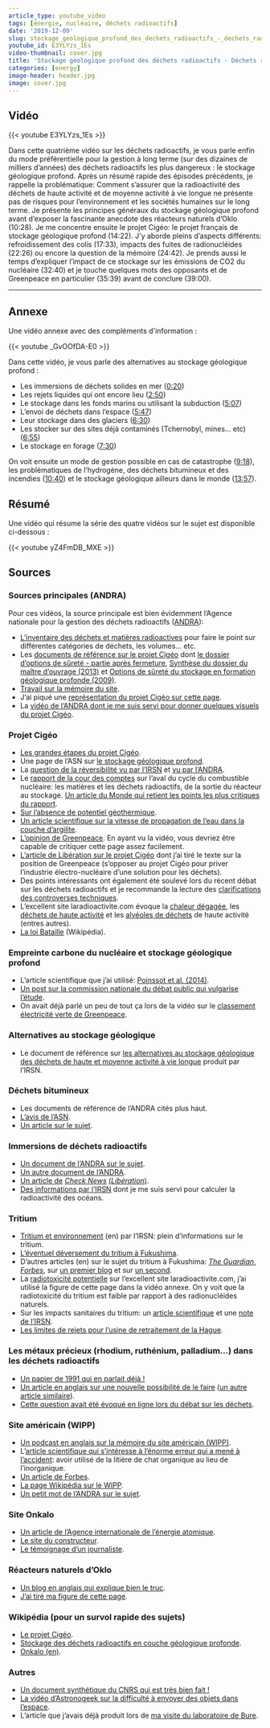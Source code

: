```yaml
---
article_type: youtube_video
tags: [énergie, nucléaire, déchets radioactifs]
date: '2019-12-09'
slug: stockage_geologique_profond_des_dechets_radioactifs_-_dechets_radioactifs_4
youtube_id: E3YLYzs_1Es
video-thumbnail: cover.jpg
title: 'Stockage géologique profond des déchets radioactifs - Déchets radioactifs #4'
categories: [energy]
image-header: header.jpg
image: cover.jpg
---
```


## Vidéo

{{< youtube E3YLYzs_1Es >}}

Dans cette quatrième vidéo sur les déchets radioactifs, je vous parle
enfin du mode préférentielle pour la gestion à long terme (sur des
dizaines de milliers d’années) des déchets radioactifs les plus
dangereux : le stockage géologique profond. Après un résumé rapide des
épisodes précédents, je rappelle la problématique: Comment s’assurer que
la radioactivité des déchets de haute activité et de moyenne activité à
vie longue ne présente pas de risques pour l’environnement et les
sociétés humaines sur le long terme. Je présente les principes généraux
du stockage géologique profond avant d’exposer la fascinante anecdote des
réacteurs naturels d’Oklo (10:28). Je me concentre ensuite le projet
Cigéo: le projet français de stockage géologique profond (14:22). J’y
aborde pleins d’aspects différents: refroidissement des colis (17:33),
impacts des fuites de radionucléides (22:26) ou encore la question de la
mémoire (24:42). Je prends aussi le temps d’expliquer l’impact de ce
stockage sur les émissions de CO2 du nucléaire (32:40) et je touche
quelques mots des opposants et de Greenpeace en particulier (35:39) avant
de conclure (39:00).


<hr>

## Annexe

Une vidéo annexe avec des compléments d'information :

{{< youtube _GvOOfDA-E0 >}}

Dans cette vidéo, je vous parle des alternatives au stockage géologique profond :

- Les immersions de déchets solides en mer ([0:20](https://www.youtube.com/watch?v=_GvOOfDA-E0&t=20s))
- Les rejets liquides qui ont encore lieu ([2:50](https://www.youtube.com/watch?v=_GvOOfDA-E0&t=170s))
- Le stockage dans les fonds marins ou utilisant la subduction ([5:07](https://www.youtube.com/watch?v=_GvOOfDA-E0&t=307s))
- L’envoi de déchets dans l’espace ([5:47](https://www.youtube.com/watch?v=_GvOOfDA-E0&t=347s))
- Leur stockage dans des glaciers ([6:30](https://www.youtube.com/watch?v=_GvOOfDA-E0&t=390s))
- Les stocker sur des sites déjà contaminés (Tchernobyl, mines… etc) ([6:55](https://www.youtube.com/watch?v=_GvOOfDA-E0&t=415s))
- Le stockage en forage ([7:30](https://www.youtube.com/watch?v=_GvOOfDA-E0&t=450s))

On voit ensuite un mode de gestion possible en cas de catastrophe
([9:18](https://www.youtube.com/watch?v=_GvOOfDA-E0&t=558s)), les
problématiques de l’hydrogène, des déchets bitumineux et des incendies
([10:40](https://www.youtube.com/watch?v=_GvOOfDA-E0&t=640s)) et le stockage
géologique ailleurs dans le monde
([13:57](https://www.youtube.com/watch?v=_GvOOfDA-E0&t=837s)).

## Résumé

Une vidéo qui résume la série des quatre vidéos sur le sujet est disponible
ci-dessous :

{{< youtube yZ4FmDB_MXE >}}

## Sources

### Sources principales (ANDRA)

Pour ces vidéos, la source principale est bien évidemment l’Agence nationale pour la gestion des déchets radioactifs ([ANDRA](https://www.andra.fr/)):

- [L’inventaire des déchets et matières radioactives](https://inventaire.andra.fr/sites/default/files/documents/pdf/fr/andra-synthese-2018-web.pdf) pour faire le point sur différentes catégories de déchets, les volumes… etc.  
- Les [documents de référence sur le projet Cigéo](https://meusehautemarne.andra.fr/le-projet-cigeo/les-documents-de-reference) dont [le dossier d’options de sûreté - partie après fermeture](https://www.andra.fr/sites/default/files/2018-04/dossier-options-surete-apres-fermeture_0.pdf), [Synthèse du dossier du maître d’ouvrage (2013)](https://www.andra.fr/sites/default/files/2018-02/synthese_DMO_Andra_mars_2013.pdf) et [Options de sûreté du stockage en formation géologique profonde (2009)](https://inis.iaea.org/collection/NCLCollectionStore/_Public/44/089/44089254.pdf).
- [Travail sur la mémoire du site](https://www.andra.fr/cigeo/un-centre-pour-plus-dun-siecle#section-963).
- J’ai piqué une [représentation du projet Cigéo sur cette page](https://www.andra.fr/nos-expertises/concevoir-des-centres-de-stockage).
- La [vidéo de l’ANDRA dont je me suis servi pour donner quelques visuels du projet Cigéo](https://www.youtube.com/watch?time_continue=1&v=xWzFkpixHPY&feature=emb_logo).

### Projet Cigéo

- [Les grandes étapes du projet Cigéo](https://www.cigeo.gouv.fr/cigeo-les-grandes-etapes-139).
- Une page de l’ASN sur [le stockage géologique profond](https://www.asn.fr/Professionnels/Installations-nucleaires/Dechets-radioactifs-et-demantelement/Projet-de-centre-de-stockage-Cigeo/Stockage-en-couche-geologique-profonde-historique-et-travaux-de-recherche).
- La [question de la réversibilité vu par l’IRSN](https://www.irsn.fr/dechets/cigeo/Documents/Fiches-thematiques/IRSN_Debat-Public-Cigeo_Fiche-Reversibilite.pdf) et [vu par l’ANDRA](https://www.andra.fr/sites/default/files/2018-02/577.pdf).
- Le [rapport de la cour des comptes](https://www.ccomptes.fr/fr/publications/laval-du-cycle-du-combustible-nucleaire) sur l’aval du cycle du combustible nucléaire: les matières et les déchets radioactifs, de la sortie du réacteur au stockage. [Un article du Monde qui retient les points les plus critiques du rapport](https://www.lemonde.fr/planete/article/2019/07/04/bure-la-cour-des-comptes-s-inquiete-du-cout-du-projet-de-stockage-des-dechets-nucleaires_5485375_3244.html).
- [Sur l’absence de potentiel géothermique](https://www.actu-environnement.com/ae/news/Cigeo-potentiel-geothermique-Bure-Meuse-arret-Cour-cassation-Andra-31333.php4).
- [Un article scientifique sur la vitesse de propagation de l’eau dans la couche d’argilite](https://www.sciencedirect.com/science/article/pii/S1631071306002276).
- [L’opinion de Greenpeace](https://www.greenpeace.fr/dechets-nucleaires-projet-cigeo-a-bure-etre-stoppe/). En ayant vu la vidéo, vous devriez être capable de critiquer cette page assez facilement.
- [L’article de Libération sur le projet Cigéo](https://www.liberation.fr/futurs/2017/03/27/a-bure-dans-les-entrailles-du-cimetiere-nucleaire_1558736) dont j’ai tiré le texte sur la position de Greenpeace (s’opposer au projet Cigéo pour priver l’industrie électro-nucléaire d’une solution pour les déchets).
- Des points intéressants ont également été soulevé lors du récent débat sur les déchets radioactifs et je recommande la lecture des [clarifications des controverses techniques](https://pngmdr.debatpublic.fr/approfondir/clarification-des-controverses-techniques).
- L’excellent site laradioactivite.com évoque la [chaleur dégagée](http://www.laradioactivite.com/site/pages/ChaleurDegagee.htm), les [déchets de haute activité](http://www.laradioactivite.com/site/pages/DechetsHA.htm#:~:targetText=Combustibles%20nucl%C3%A9aires%20us%C3%A9s%20et%20d%C3%A9chets,combustible%20us%C3%A9%20d%C3%A9charg%C3%A9%20des%20r%C3%A9acteurs.) et les [alvéoles de déchets](http://www.laradioactivite.com/site/pages/Stockage_DechetsHA.htm) de haute activité (entres autres).
- [La loi Bataille](https://fr.wikipedia.org/wiki/Loi_relative_aux_recherches_sur_la_gestion_des_d%C3%A9chets_radioactifs) (Wikipédia).

### Empreinte carbone du nucléaire et stockage géologique profond

- L’article scientifique que j’ai utilisé: [Poinssot et al. (2014)](https://www.sciencedirect.com/science/article/pii/S0360544214002035).
- [Un post sur la commission nationale du débat public qui vulgarise l’étude](https://ppe.debatpublic.fr/electricite-nucleaire-12-ou-66-gc02kwh).
- On avait déjà parlé un peu de tout ça lors de la vidéo sur le [classement électricité verte de Greenpeace](https://lereveilleur.com/electricite-verte-selon-greenpeace/).

### Alternatives au stockage géologique

- Le document de référence sur [les alternatives au stockage géologique des déchets de haute et moyenne activité à vie longue](https://www.irsn.fr/FR/expertise/rapports_expertise/Documents/surete/IRSN_Rapport-2019-00318_Alternatives-Stockage-Geologique-Dechets-HAMAVL.pdf) produit par l’IRSN.

### Déchets bitumineux

- Les documents de référence de l’ANDRA cités plus haut.
- [L’avis de l’ASN](https://www.asn.fr/Informer/Actualites/Avis-sur-la-gestion-des-colis-de-dechets-nucleaires-bitumes).
- [Un article sur le sujet](https://www.industrie-techno.com/article/stockage-geologique-des-dechets-nucleaires-cigeo-a-bure-l-asn-reservee.52129).

### Immersions de déchets radioactifs

- [Un document de l’ANDRA sur le sujet](https://www.andra.fr/sites/default/files/2018-01/585.pdf).
- [Un autre document de l’ANDRA](https://inventaire.andra.fr/sites/default/files/documents/pdf/fr/dossier_dechets_immerges.pdf).
- [Un article de](https://www.liberation.fr/checknews/2018/11/16/que-vont-devenir-les-dechets-nucleaires-jetes-dans-les-oceans_1681631) _[Check News](https://www.liberation.fr/checknews/2018/11/16/que-vont-devenir-les-dechets-nucleaires-jetes-dans-les-oceans_1681631)_ [(](https://www.liberation.fr/checknews/2018/11/16/que-vont-devenir-les-dechets-nucleaires-jetes-dans-les-oceans_1681631)_[Libération](https://www.liberation.fr/checknews/2018/11/16/que-vont-devenir-les-dechets-nucleaires-jetes-dans-les-oceans_1681631)_[)](https://www.liberation.fr/checknews/2018/11/16/que-vont-devenir-les-dechets-nucleaires-jetes-dans-les-oceans_1681631).
- [Des informations par l’IRSN](https://www.irsn.fr/FR/connaissances/Environnement/radioactivite-environnement/radioecologie/Pages/5-radioecologie-marine.aspx#.Xe5UW-hKjct) dont je me suis servi pour calculer la radioactivité des océans.

### Tritium

- [Tritium et environnement](https://www.irsn.fr/EN/Research/publications-documentation/radionuclides-sheets/environment/Documents/Tritium_UK.pdf) (en) par l’IRSN: plein d’informations sur le tritium.
- [L’éventuel déversement du tritium à Fukushima](https://www.clubic.com/mag/environnement-ecologie/actualite-875851-japon-deverser-eau-radioactive-ocean.html).
- D’autres articles (en) sur le sujet du tritium à Fukushima: [_The Guardian_](https://www.theguardian.com/environment/2019/sep/10/fukushima-japan-will-have-to-dump-radioactive-water-into-pacific-minister-says), [_Forbes_](https://www.forbes.com/sites/jamesconca/2019/09/12/its-really-ok-if-japan-dumps-radioactive-fukushima-water-into-the-ocean/#4bf65771b298), sur [un premier blog](https://blog.safecast.org/2018/06/part-1-radioactive-water-at-fukushima-daiichi-what-should-be-done/) et sur [un second](http://www.hiroshimasyndrome.com/background-information-on-tritium.htmlhttp://hps.org/documents/tritium_fact_sheet.pdf).
- La [radiotoxicité potentielle](http://www.laradioactivite.com/site/pages/Radiotoxicite_Potentielle.htm) sur l’excellent site laradioactivite.com, j’ai utilisé la figure de cette page dans la vidéo annexe. On y voit que la radiotoxicité du tritium est faible par rapport à des radionucléides naturels.
- Sur les impacts sanitaires du tritium: un [article scientifique](https://www.ncbi.nlm.nih.gov/pmc/articles/PMC3057633/) et une [note de l’IRSN](https://www.irsn.fr/FR/Actualites_presse/Actualites/Documents/st-maur/IRSN_Note-Information_Generalites-Tritium_31012011.pdf).
- [Les limites de rejets pour l’usine de retraitement de la Hague](https://www.legifrance.gouv.fr/affichTexte.do?cidTexte=JORFTEXT000031832595&categorieLien=id).

### Les métaux précieux (rhodium, ruthénium, palladium…) dans les déchets radioactifs

- [Un papier de 1991 qui en parlait déjà !](https://www.technology.matthey.com/pdf/pmr-v35-i4-202-208.pdf)
- [Un article en anglais sur une nouvelle possibilité de le faire](https://www.lab-worldwide.com/spent-nuclear-fuel-as-a-source-of-precious-metals-a-665469/) ([un autre article similaire](https://www.iom3.org/materials-world-magazine/news/2018/jan/01/recovering-precious-metals-nuclear-waste)).
- [Cette question avait été évoqué en ligne lors du débat sur les déchets](https://participons.debatpublic.fr/processes/pngmdr/f/42/questions/1238).

### Site américain (WIPP)

- [Un podcast en anglais sur la mémoire du site américain (WIPP)](https://99percentinvisible.org/episode/ten-thousand-years/).
- L’[article scientifique qui s’intéresse à l’énorme erreur qui a mené à l’accident](https://www.tandfonline.com/doi/abs/10.1080/00963402.2018.1486616?journalCode=rbul20): avoir utilisé de la litière de chat organique au lieu de l’inorganique.
- [Un article de Forbes](https://www.forbes.com/sites/jamesconca/2017/01/10/wipp-nuclear-waste-repository-reopens-for-business/#71eec5db2052).
- [La page Wikipédia sur le WIPP](https://en.wikipedia.org/wiki/Waste_Isolation_Pilot_Plant).
- [Un petit mot de l’ANDRA sur le sujet](https://www.andra.fr/incidents-au-centre-de-stockage-profond-de-dechets-radioactifs-americains).

### Site Onkalo

- [Un article de l’Agence internationale de l’énergie atomique](https://www.iaea.org/newscenter/news/developing-the-first-ever-facility-for-the-safe-disposal-of-spent-fuel).
- [Le site du constructeur](http://www.posiva.fi/en/final_disposal/onkalo/the_construction_of_onkalo#:~:targetText=Posiva%20began%20constructing%20ONKALO%20in,the%20tunnel%20is%201%3A10.).
- [Le témoignage d’un journaliste](https://docs.google.com/document/d/1iVh-9aOIn4i_Eo53VVXn9TIgqUu1oRXmcfEwFRhv7XQ/edit).

### Réacteurs naturels d’Oklo

- [Un blog en anglais qui explique bien le truc](http://randominfok10.blogspot.com/2011/07/natures-nuclear-reactors-2-billion-year.html).
- [J’ai tiré ma figure de cette page](https://www.natuurkunde.nl/opdrachten/1073/de-natuurlijke-kernreactor-van-oklo-havo12-2010-1-opg-3).

### Wikipédia (pour un survol rapide des sujets)

- [Le projet Cigéo](https://fr.wikipedia.org/wiki/Cig%C3%A9o).
- [Stockage des déchets radioactifs en couche géologique profonde](https://fr.wikipedia.org/wiki/Stockage_des_d%C3%A9chets_radioactifs_en_couche_g%C3%A9ologique_profonde#:~:targetText=Stockage%20des%20d%C3%A9chets%20radioactifs%20en%20couche%20g%C3%A9ologique%20profonde,-Un%20article%20de&targetText=Le%20stockage%20en%20couche%20g%C3%A9ologique,moyenne%20activit%C3%A9%20%C3%A0%20vie%20longue.).
- [Onkalo (en)](https://en.wikipedia.org/wiki/Onkalo_spent_nuclear_fuel_repository).

### Autres

- [Un document synthétique du CNRS qui est très bien fait !](http://www.cnrs.fr/publications/imagesdelaphysique/couv-PDF/IdP2006/02_Dechets_nucleaires.pdf)
- [La vidéo d’Astronogeek sur la difficulté à envoyer des objets dans l’espace](https://www.youtube.com/watch?v=qbst1m3F06M).
- L’article que j’avais déjà produit lors de [ma visite du laboratoire de Bure](https://lereveilleur.com/ma-visite-a-bure/).
